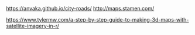 https://anvaka.github.io/city-roads/
http://maps.stamen.com/


https://www.tylermw.com/a-step-by-step-guide-to-making-3d-maps-with-satellite-imagery-in-r/